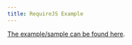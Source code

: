 ```yaml
---
title: RequireJS Example
---
```

[The example/sample can be found here](https://github.com/exceptionless/Exceptionless.JavaScript/tree/master/example/RequireJS).